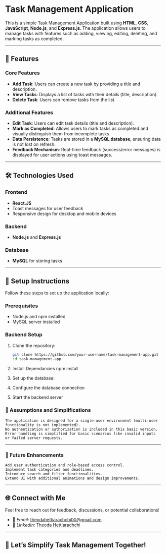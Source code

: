 # Task Management Application  

This is a simple Task Management Application built using **HTML**, **CSS**, **JavaScript**, **Node.js**, and **Express.js**. The application allows users to manage tasks with features such as adding, viewing, editing, deleting, and marking tasks as completed.  

---

## 🚀 Features  

### Core Features  
- **Add Task**: Users can create a new task by providing a title and description.  
- **View Tasks**: Displays a list of tasks with their details (title, description).  
- **Delete Task**: Users can remove tasks from the list.  

### Additional Features  
- **Edit Task**: Users can edit task details (title and description).  
- **Mark as Completed**: Allows users to mark tasks as completed and visually distinguish them from incomplete tasks.  
- **Data Persistence**: Tasks are stored in a **MySQL database**, ensuring data is not lost on refresh.  
- **Feedback Mechanism**: Real-time feedback (success/error messages) is displayed for user actions using toast messages.  

---

## 🛠️ Technologies Used  

### Frontend  
- **React.JS** 
- Toast messages for user feedback  
- Responsive design for desktop and mobile devices  

### Backend  
- **Node.js** and **Express.js** 

### Database  
- **MySQL** for storing tasks  

---

## 📂 Setup Instructions  

Follow these steps to set up the application locally:  

### Prerequisites  
- Node.js and npm installed  
- MySQL server installed  

### Backend Setup  
1. Clone the repository:  
   ```bash  
   git clone https://github.com/your-username/task-management-app.git  
   cd task-management-app

2. Install Dependancies
npm install  

3. Set up the database:

4. Configure the database connection
   
5. Start the backend server
   
### 🤔 Assumptions and Simplifications

    The application is designed for a single-user environment (multi-user functionality is not implemented).
    No authentication or authorization is included in this basic version.
    Error handling is simplified for basic scenarios like invalid inputs or failed server requests.

---

### 📝 Future Enhancements

    Add user authentication and role-based access control.
    Implement task categories and deadlines.
    Introduce search and filter functionalities.
    Extend UI with additional animations and design improvements.

---

## 🌐 Connect with Me

Feel free to reach out for feedback, discussions, or potential collaborations!

- 📧 *Email*: [theodahettiarachchi00@gmail.com](mailto:theodahettiarachchi00@gmail.com)
- 💼 *LinkedIn*: [Theoda Hettiarachchi](https://www.linkedin.com/in/theoda-hettiarachchi-8536b2266/)

---

## 🎯 Let’s Simplify Task Management Together!
